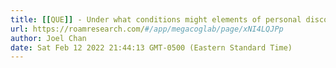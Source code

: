 ```yaml
---
title: [[QUE]] - Under what conditions might elements of personal discourse graphs be reused, by authors or others?
url: https://roamresearch.com/#/app/megacoglab/page/xNI4LQJPp
author: Joel Chan
date: Sat Feb 12 2022 21:44:13 GMT-0500 (Eastern Standard Time)
---
```



